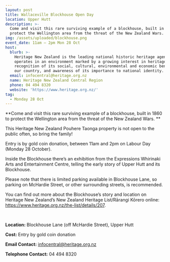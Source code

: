 ```yaml
---
layout: post
title: Wallaceville Blockhouse Open Day
location: Upper Hutt
description: >-
  Come and visit this rare surviving example of a blockhouse, built in 1860 to
  protect the Wellington area from the threat of the New Zealand Wars.
img: /assets/uploaded/blockhouse.png
event_date: 11am – 2pm Mon 28 Oct
host:
  blurb: >-
    Heritage New Zealand is the leading national historic heritage agency. It
    operates in an environment marked by a growing interest in heritage,
    recognition of its social, cultural, environmental and economic benefits to
    our country, and awareness of its importance to national identity.
  email: infocentral@heritage.org.nz
  name: Heritage New Zealand Central Region
  phone: 04 494 8320
  website: 'https://www.heritage.org.nz/'
tag:
  - Monday 28 Oct
---
```

**Come and visit this rare surviving example of a blockhouse, built in 1860 to protect the Wellington area from the threat of the New Zealand Wars.**

This Heritage New Zealand Pouhere Taonga property is not open to the public often, so bring the family! 

Entry is by gold coin donation, between 11am and 2pm on Labour Day (Monday 28 October). 

Inside the Blockhouse there’s an exhibition from the Expressions Whirinaki Arts and Entertainment Centre, telling the early story of Upper Hutt and its Blockhouse.

Please note that there is limited parking available in Blockhouse Lane, so parking on McHardie Street, or other surrounding streets, is recommended.

You can find out more about the Blockhouse’s story and location on Heritage New Zealand’s New Zealand Heritage List/Rārangi Kōrero online: <https://www.heritage.org.nz/the-list/details/207>.



<br>

**Location:** Blockhouse Lane (off McHardie Street), Upper Hutt

**Cost:** Entry by gold coin donation

**Email Contact:** infocentral@heritage.org.nz

**Telephone Contact:** 04 494 8320
